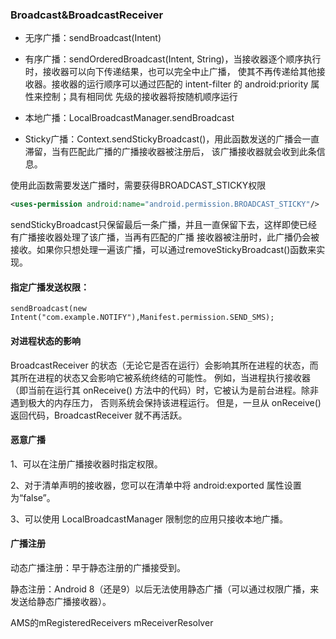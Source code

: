 ### Broadcast&BroadcastReceiver

- 无序广播：sendBroadcast(Intent)

- 有序广播：sendOrderedBroadcast(Intent, String)，当接收器逐个顺序执行时，接收器可以向下传递结果，也可以完全中止广播，
使其不再传递给其他接收器。接收器的运行顺序可以通过匹配的 intent-filter 的 android:priority 属性来控制；具有相同优
先级的接收器将按随机顺序运行

- 本地广播：LocalBroadcastManager.sendBroadcast

- Sticky广播：Context.sendStickyBroadcast()，用此函数发送的广播会一直滞留，当有匹配此广播的广播接收器被注册后，
该广播接收器就会收到此条信息。

使用此函数需要发送广播时，需要获得BROADCAST_STICKY权限
```xml
<uses-permission android:name="android.permission.BROADCAST_STICKY"/>
```
sendStickyBroadcast只保留最后一条广播，并且一直保留下去，这样即使已经有广播接收器处理了该广播，当再有匹配的广播
接收器被注册时，此广播仍会被接收。如果你只想处理一遍该广播，可以通过removeStickyBroadcast()函数来实现。



#### 指定广播发送权限： 

`sendBroadcast(new Intent("com.example.NOTIFY"),Manifest.permission.SEND_SMS);`

#### 对进程状态的影响

BroadcastReceiver 的状态（无论它是否在运行）会影响其所在进程的状态，而其所在进程的状态又会影响它被系统终结的可能性。
例如，当进程执行接收器（即当前在运行其 onReceive() 方法中的代码）时，它被认为是前台进程。除非遇到极大的内存压力，
否则系统会保持该进程运行。
但是，一旦从 onReceive() 返回代码，BroadcastReceiver 就不再活跃。

#### 恶意广播

1、可以在注册广播接收器时指定权限。

2、对于清单声明的接收器，您可以在清单中将 android:exported 属性设置为“false”。

3、可以使用 LocalBroadcastManager 限制您的应用只接收本地广播。

#### 广播注册

动态广播注册：早于静态注册的广播接受到。

静态注册：Android 8（还是9）以后无法使用静态广播（可以通过权限广播，来发送给静态广播接收器）。

AMS的mRegisteredReceivers
mReceiverResolver